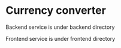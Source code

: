 # Currency converter

Backend service is under backend directory

Frontend service is under frontend directory
